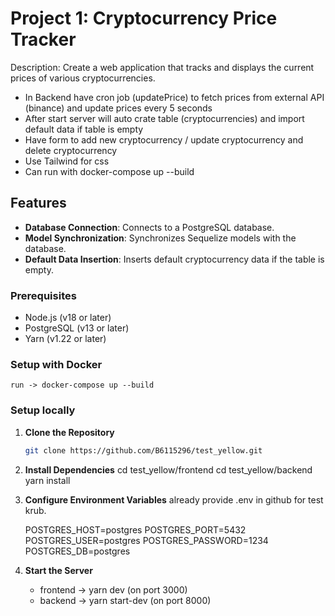 # Project 1: Cryptocurrency Price Tracker

Description: Create a web application that tracks and displays the current prices
of various cryptocurrencies.

- In Backend have cron job (updatePrice) to fetch prices from external API (binance) and update prices every 5 seconds
- After start server will auto crate table (cryptocurrencies) and import default data if table is empty
- Have form to add new cryptocurrency / update cryptocurrency and delete cryptocurrency
- Use Tailwind for css
- Can run with docker-compose up --build

## Features

- **Database Connection**: Connects to a PostgreSQL database.
- **Model Synchronization**: Synchronizes Sequelize models with the database.
- **Default Data Insertion**: Inserts default cryptocurrency data if the table is empty.

### Prerequisites

- Node.js (v18 or later)
- PostgreSQL (v13 or later)
- Yarn (v1.22 or later)

### Setup with Docker
    run -> docker-compose up --build

### Setup locally

1. **Clone the Repository**

   ```bash
   git clone https://github.com/B6115296/test_yellow.git

2. **Install Dependencies**
    cd test_yellow/frontend
    cd test_yellow/backend
    yarn install

3. **Configure Environment Variables**
    already provide .env in github for test krub.

    POSTGRES_HOST=postgres
    POSTGRES_PORT=5432
    POSTGRES_USER=postgres
    POSTGRES_PASSWORD=1234
    POSTGRES_DB=postgres

4. **Start the Server**
    - frontend -> yarn dev (on port 3000)
    - backend -> yarn start-dev (on port 8000)

